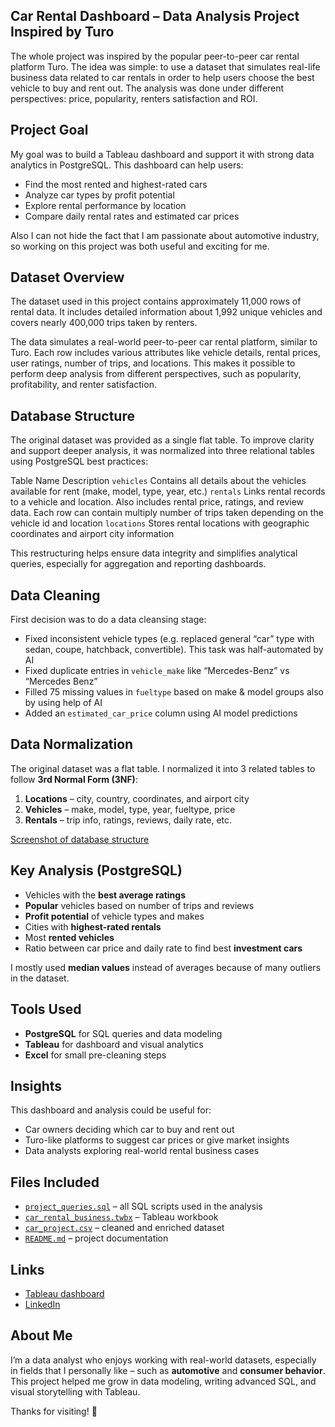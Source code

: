 ## Car Rental Dashboard – Data Analysis Project Inspired by Turo

The whole project was inspired by the popular peer-to-peer car rental platform Turo. The idea was simple: to use a dataset that simulates real-life business data related to car rentals in order to help users choose the best vehicle to buy and rent out. The analysis was done under different perspectives: price, popularity, renters satisfaction and ROI.

## Project Goal

My goal was to build a Tableau dashboard and support it with strong data analytics in PostgreSQL. This dashboard can help users:

- Find the most rented and highest-rated cars
- Analyze car types by profit potential
- Explore rental performance by location
- Compare daily rental rates and estimated car prices

Also I can not hide the fact that I am passionate about automotive industry, so working on this project was both useful and exciting for me.

## Dataset Overview
The dataset used in this project contains approximately 11,000 rows of rental data. It includes detailed information about 1,992 unique vehicles and covers nearly 400,000 trips taken by renters.

The data simulates a real-world peer-to-peer car rental platform, similar to Turo. Each row includes various attributes like vehicle details, rental prices, user ratings, number of trips, and locations. This makes it possible to perform deep analysis from different perspectives, such as popularity, profitability, and renter satisfaction.

## Database Structure

The original dataset was provided as a single flat table. To improve clarity and support deeper analysis, it was normalized into three relational tables using PostgreSQL best practices:

Table Name	Description
`vehicles`	Contains all details about the vehicles available for rent (make, model, type, year, etc.)
`rentals`	Links rental records to a vehicle and location. Also includes rental price, ratings, and review data. Each row can contain multiply number of trips taken depending on the vehicle id and location
`locations`	Stores rental locations with geographic coordinates and airport city information

This restructuring helps ensure data integrity and simplifies analytical queries, especially for aggregation and reporting dashboards.

## Data Cleaning

First decision was to do a data cleansing stage:
- Fixed inconsistent vehicle types (e.g. replaced general “car” type with sedan, coupe, hatchback, convertible). This task was half-automated by AI
- Fixed duplicate entries in `vehicle_make` like “Mercedes-Benz” vs “Mercedes Benz”
- Filled 75 missing values in `fueltype` based on make & model groups also by using help of AI
- Added an `estimated_car_price` column using AI model predictions

## Data Normalization

The original dataset was a flat table. I normalized it into 3 related tables to follow **3rd Normal Form (3NF)**:

1. **Locations** – city, country, coordinates, and airport city
2. **Vehicles** – make, model, type, year, fueltype, price
3. **Rentals** – trip info, ratings, reviews, daily rate, etc.

[Screenshot of database structure](https://imgur.com/a/nV8zVMU)


## Key Analysis (PostgreSQL)

- Vehicles with the **best average ratings**
- **Popular** vehicles based on number of trips and reviews
- **Profit potential** of vehicle types and makes
- Cities with **highest-rated rentals**
- Most **rented vehicles**
- Ratio between car price and daily rate to find best **investment cars**

I mostly used **median values** instead of averages because of many outliers in the dataset.


## Tools Used

- **PostgreSQL** for SQL queries and data modeling
- **Tableau** for dashboard and visual analytics
- **Excel** for small pre-cleaning steps


## Insights

This dashboard and analysis could be useful for:
- Car owners deciding which car to buy and rent out
- Turo-like platforms to suggest car prices or give market insights
- Data analysts exploring real-world rental business cases


## Files Included

- [`project_queries.sql`](https://github.com/holubvladyslav/Vladyslav-Holub-s-Portfolio/blob/main/project_queries.sql) – all SQL scripts used in the analysis
- [`car_rental_business.twbx`](https://github.com/holubvladyslav/Vladyslav-Holub-s-Portfolio/blob/main/car_rental_business.twbx) – Tableau workbook
- [`car_project.csv`](https://github.com/holubvladyslav/Vladyslav-Holub-s-Portfolio/blob/main/car_project.csv) – cleaned and enriched dataset
- [`README.md`](https://github.com/mrankitgupta/Sales-Insights-Data-Analysis-using-Tableau-and-SQL/blob/main/README.md) – project documentation

## Links
- [Tableau dashboard](https://public.tableau.com/app/profile/vladyslav.holub7989/viz/project_cars_2/Dashboard2)
- [LinkedIn](https://www.linkedin.com/in/vladyslav-holub-67a325248/?originalSubdomain=pl)

## About Me

I’m a data analyst who enjoys working with real-world datasets, especially in fields that I personally like – such as **automotive** and **consumer behavior**. This project helped me grow in data modeling, writing advanced SQL, and visual storytelling with Tableau.

Thanks for visiting! 🙌
